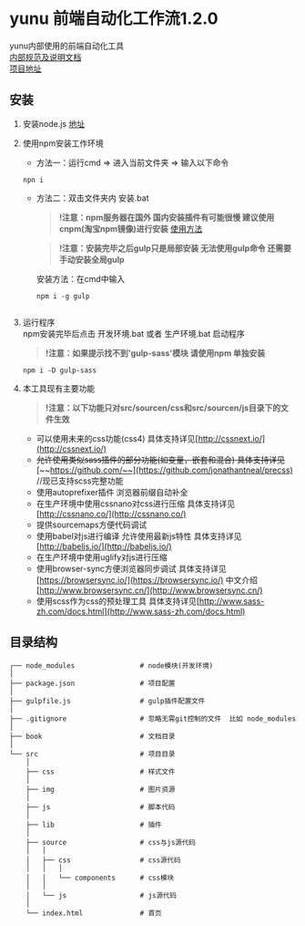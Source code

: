 # yunu 前端自动化工作流1.2.0

yunu内部使用的前端自动化工具  
[内部规范及说明文档](https://mkzxcvbnm.gitbooks.io/yunu/content/)  
[项目地址](https://github.com/mkzxcvbnm/yunu)

## 安装

1. 安装node.js  [地址](https://nodejs.org/en/)
2. 使用npm安装工作环境
   * 方法一：运行cmd =&gt; 进入当前文件夹 =&gt; 输入以下命令 
   ```
   npn i 
   ```
   * 方法二：双击文件夹内 安装.bat  
     >**!注意：npm服务器在国外 国内安装插件有可能很慢 建议使用cnpm\(淘宝npm镜像\)进行安装** [使用方法](https://cnpmjs.org/)  
     
     >**!注意：安装完毕之后gulp只是局部安装 无法使用gulp命令 还需要手动安装全局gulp**  
     
     安装方法：在cmd中输入 
     ```
     npm i -g gulp
 
     ```
3. 运行程序  
    npm安装完毕后点击 开发环境.bat 或者 生产环境.bat 启动程序  
    >**!注意：如果提示找不到'gulp-sass'模块 请使用npm 单独安装**
    
    ```
    npm i -D gulp-sass
    ```
4. 本工具现有主要功能  
    >**!注意：以下功能只对src/sourcen/css和src/sourcen/js目录下的文件生效**
    
   * 可以使用未来的css功能\(css4\) 具体支持详见[http://cssnext.io/](http://cssnext.io/)
   * ~~允许使用类似sass插件的部分功能\(如变量，嵌套和混合\) 具体支持详见~~[~~https://github.com/~~](https://github.com/jonathantneal/precss)  //现已支持scss完整功能
   * 使用autoprefixer插件 浏览器前缀自动补全
   * 在生产环境中使用cssnano对css进行压缩  具体支持详见[http://cssnano.co/](http://cssnano.co/)
   * 提供sourcemaps方便代码调试
   * 使用babel对js进行编译 允许使用最新js特性  具体支持详见[http://babeljs.io/](http://babeljs.io/)
   * 在生产环境中使用uglify对js进行压缩
   * 使用browser-sync方便浏览器同步调试 具体支持详见[https://browsersync.io/](https://browsersync.io/) 中文介绍[http://www.browsersync.cn/](http://www.browsersync.cn/)
   * 使用scss作为css的预处理工具 具体支持详见[http://www.sass-zh.com/docs.html](http://www.sass-zh.com/docs.html)

## 目录结构

```
┌── node_modules                # node模块(开发环境)
│
├── package.json                # 项目配置
│
├── gulpfile.js                 # gulp插件配置文件
│
├── .gitignore                  # 忽略无需git控制的文件  比如 node_modules
│
├── book                        # 文档目录
│
└── src                         # 项目目录
    │
    ├── css                     # 样式文件
    │
    ├── img                     # 图片资源
    │
    ├── js                      # 脚本代码
    │
    ├── lib                     # 插件
    │
    ├── source                  # css与js源代码
    │   │
    │   ├── css                 # css源代码
    │   │   │
    │   │   └── components      # css模块
    │   │
    │   └── js                  # js源代码
    │
    └── index.html              # 首页
```



